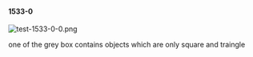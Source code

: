 #### 1533-0
![test-1533-0-0.png](https://github.com/lil-lab/nlvr/raw/master/nlvr/test/images/6/test-1533-0-0.png "test-1533-0-0.png")

one of the grey box contains objects which are only square and traingle